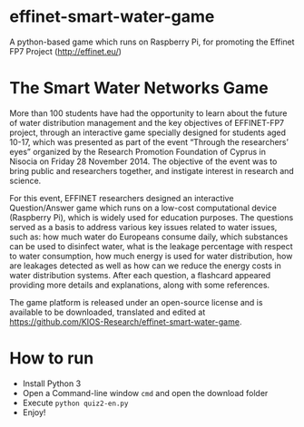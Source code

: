 # effinet-smart-water-game
A python-based game which runs on Raspberry Pi, for promoting the Effinet FP7 Project (http://effinet.eu/)

# The Smart Water Networks Game
More than 100 students have had the opportunity to learn about the future of water distribution management and the key objectives of EFFINET-FP7 project, through an interactive game specially designed for students aged 10-17, which was presented as part of the event “Through the researchers’ eyes” organized by the Research Promotion Foundation of Cyprus in Nisocia on Friday 28 November 2014. The objective of the event was to bring public and researchers together, and instigate interest in
research and science.

For this event, EFFINET researchers designed an interactive Question/Answer game which runs on a low-cost computational device (Raspberry Pi), which is widely used for education purposes. The questions served as a basis to address various key issues related to water issues, such as: how much water do Europeans consume daily, which substances can be used to disinfect water, what is the leakage percentage with respect to water consumption, how much energy is used for water distribution, how are leakages detected as well as how can we reduce the energy costs in water distribution systems. After each question, a flashcard appeared providing more details and explanations, along with some references.

The game platform is released under an open-source license and is available to be downloaded, translated and edited at https://github.com/KIOS-Research/effinet-smart-water-game.

# How to run
- Install Python 3
- Open a Command-line window `cmd` and open the download folder
- Execute `python quiz2-en.py`
- Enjoy!
